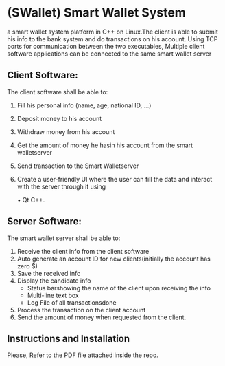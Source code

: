 # (SWallet) Smart Wallet System 

a smart wallet system platform in C++ on Linux.The client is able to submit his info to the bank system and do transactions on his account.
Using TCP ports for communication between the two executables, Multiple client software applications can be connected to the same smart wallet server

## Client Software:

The client software shall be able to:
1. Fill his personal info (name, age, national ID, ...)
2. Deposit money to his account
3. Withdraw money from his account
4. Get the amount of money he hasin his account from the smart walletserver
5. Send transaction to the Smart Walletserver
6. Create a user-friendly UI where the user can fill the data and interact with the server through it using

      • Qt C++.

## Server Software:

The smart wallet server shall be able to:
1. Receive the client info from the client software
2. Auto generate an account ID for new clients(initially the account has zero $)
3. Save the received info
4. Display the candidate info
      - Status barshowing the name of the client upon receiving the info
      - Multi-line text box
      - Log File of all transactionsdone
5. Process the transaction on the client account
6. Send the amount of money when requested from the client.

## Instructions and Installation 
Please, Refer to the PDF file attached inside the repo.
